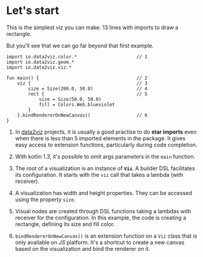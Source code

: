 # Let's start

This is the simplest viz you can make. 13 lines with imports to draw a rectangle.

But you'll see that we can go far beyond that first example.


```height=50
import io.data2viz.color.*						// 1
import io.data2viz.geom.*
import io.data2viz.viz.*

fun main() {									// 2
    viz {										// 3
        size = Size(200.0, 50.0)				// 4
        rect {									// 5
            size = Size(50.0, 50.0)
            fill = Colors.Web.blueviolet
        }
    }.bindRendererOnNewCanvas()					// 6
}
```

 1. In [data2viz](https://data2viz.io) projects, it is usually a good practise to do **star imports** even
when there is less than 5 imported elements in the package. It gives easy access to extension
functions, particularly during code completion.

 2. With kotlin 1.3, it's possible to omit args parameters in the `main` function.

 3. The root of a visualization is an instance of **`Viz`**. A builder DSL facilitates
 its configuration. It starts with the `viz` call that takes a lambda (with receiver).

 4. A visualization has width and height properties. They can be accessed using the
property `size`.

 5. Visual nodes are created through DSL functions  taking a lambdas with receiver for
 the configuration. In this example, the code is creating a rectangle, defining its size
and fill color.

 6. `bindRendererOnNewCanvas()` is an extension function on a `Viz` class that
 is only available on *JS* platform. It's a shortcut to create a new canvas
 based on the visualization and bind the renderer on it.
